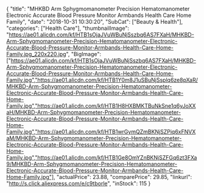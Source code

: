 {
	"title": "MHKBD Arm Sphygmomanometer Precision Hematomanometer Electronic Accurate Blood Pressure Monitor Armbands Health Care Home Family",
	"date": "2018-10-31 10:30:20",
	"SubCat": ["Beauty & Health"],
	"categories": ["Health Care"],
	"thumbnailImage": "https://ae01.alicdn.com/kf/HTB1sOjaJVuWBuNjSszbq6AS7FXaH/MHKBD-Arm-Sphygmomanometer-Precision-Hematomanometer-Electronic-Accurate-Blood-Pressure-Monitor-Armbands-Health-Care-Home-Family.jpg_220x220.jpg",
	"BigImage": ["https://ae01.alicdn.com/kf/HTB1sOjaJVuWBuNjSszbq6AS7FXaH/MHKBD-Arm-Sphygmomanometer-Precision-Hematomanometer-Electronic-Accurate-Blood-Pressure-Monitor-Armbands-Health-Care-Home-Family.jpg","https://ae01.alicdn.com/kf/HTB1Y0m8J1uSBuNjSsplq6ze8pXaR/MHKBD-Arm-Sphygmomanometer-Precision-Hematomanometer-Electronic-Accurate-Blood-Pressure-Monitor-Armbands-Health-Care-Home-Family.jpg","https://ae01.alicdn.com/kf/HTB1H8HXBMKTBuNkSne1q6yJoXXaH/MHKBD-Arm-Sphygmomanometer-Precision-Hematomanometer-Electronic-Accurate-Blood-Pressure-Monitor-Armbands-Health-Care-Home-Family.jpg","https://ae01.alicdn.com/kf/HTB1wrGymQZmBKNjSZPiq6xFNVXaM/MHKBD-Arm-Sphygmomanometer-Precision-Hematomanometer-Electronic-Accurate-Blood-Pressure-Monitor-Armbands-Health-Care-Home-Family.jpg","https://ae01.alicdn.com/kf/HTB1Ge8OmYZnBKNjSZFGq6zt3FXa9/MHKBD-Arm-Sphygmomanometer-Precision-Hematomanometer-Electronic-Accurate-Blood-Pressure-Monitor-Armbands-Health-Care-Home-Family.jpg"],
	"actualPrice": 23.88,
	"comparePrice": 29.85,
	"linkurl": "http://s.click.aliexpress.com/e/c9tborle",
	"inStock": 115
}
